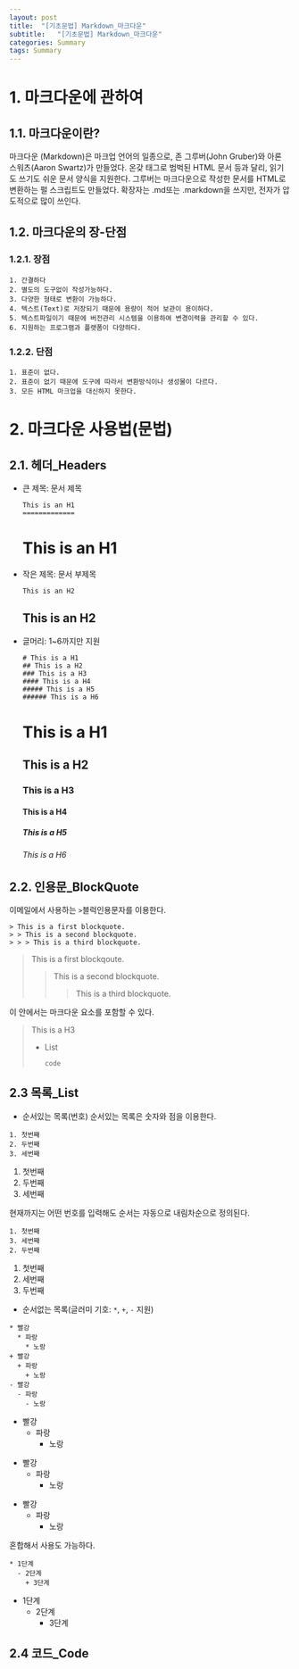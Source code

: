```yaml
---
layout: post
title:  "[기초문법] Markdown_마크다운"
subtitle:   "[기초문법] Markdown_마크다운"
categories: Summary
tags: Summary
---
```


# 1. 마크다운에 관하여
## 1.1. 마크다운이란?
마크다운 (Markdown)은 마크업 언어의 일종으로, 존 그루버(John Gruber)와 아론 스워츠(Aaron Swartz)가 만들었다. 온갖 태그로 범벅된 HTML 문서 등과 달리,
읽기도 쓰기도 쉬운 문서 양식을 지원한다. 그루버는 마크다운으로 작성한 문서를 HTML로 변환하는 펄 스크립트도 만들었다.
확장자는 .md또는 .markdown을 쓰지만, 전자가 압도적으로 많이 쓰인다.

## 1.2. 마크다운의 장-단점
### 1.2.1. 장점
```
1. 간결하다
2. 별도의 도구없이 작성가능하다.
3. 다양한 형태로 변환이 가능하다.
4. 텍스트(Text)로 저장되기 때문에 용량이 적어 보관이 용이하다.
5. 텍스트파일이기 때문에 버전관리 시스템을 이용하여 변경이력을 관리할 수 있다.
6. 지원하는 프로그램과 플랫폼이 다양하다.
```
### 1.2.2. 단점
```
1. 표준이 없다.
2. 표준이 없기 때문에 도구에 따라서 변환방식이나 생성물이 다르다.
3. 모든 HTML 마크업을 대신하지 못한다.
```


# 2. 마크다운 사용법(문법)
## 2.1. 헤더_Headers
- 큰 제목: 문서 제목
  ```
  This is an H1
  =============
  ```
  This is an H1
  =============
- 작은 제목: 문서 부제목
  ```
  This is an H2
  ```
  This is an H2
  -------------
- 글머리: 1~6까지만 지원
  ```
  # This is a H1
  ## This is a H2
  ### This is a H3
  #### This is a H4
  ##### This is a H5
  ###### This is a H6
  ```
  # This is a H1
  ## This is a H2
  ### This is a H3
  #### This is a H4
  ##### This is a H5
  ###### This is a H6
  
## 2.2. 인용문_BlockQuote
이메일에서 사용하는 `>`블럭인용문자를 이용한다.
```
> This is a first blockquote.
> > This is a second blockquote.
> > > This is a third blockquote.
```
> This is a first blockqoute.
> > This is a second blockquote.
> > > This is a third blockquote.

이 안에서는 마크다운 요소를 포함할 수 있다.
> This is a H3
> - List
>   ```
>   code
>   ```

## 2.3 목록_List
- 순서있는 목록(번호)
순서있는 목록은 숫자와 점을 이용한다.
```
1. 첫번째
2. 두번째
3. 세번째
```
1. 첫번째
2. 두번째
3. 세번째

현재까지는 어떤 번호를 입력해도 순서는 자동으로 내림차순으로 정의된다.
```
1. 첫번째
3. 세번째
2. 두번째
```
1. 첫번째
3. 세번째
2. 두번째

- 순서없는 목록(글러미 기호: `*`, `+`, `-` 지원)

```
* 빨강
  * 파랑
    * 노랑
+ 빨강
  + 파랑
    + 노랑
- 빨강
  - 파랑
    - 노랑
 ```
* 빨강
  * 파랑
    * 노랑
+ 빨강
  + 파랑
    + 노랑
- 빨강
  - 파랑
    - 노랑

혼합해서 사용도 가능하다.
```
* 1단계
  - 2단계
    + 3단계
```
* 1단계
  - 2단계
    + 3단계

## 2.4 코드_Code

    

